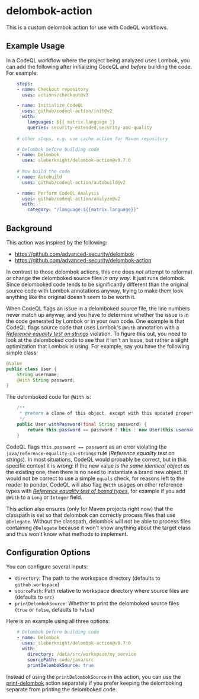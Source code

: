 # delombok-action
This is a custom delombok action for use with CodeQL workflows.

## Example Usage

In a CodeQL workflow where the project being analyzed uses Lombok, you can add the following after initializing CodeQL and _before_ building the code. For example:

```yaml
    steps:
    - name: Checkout repository
      uses: actions/checkout@v3

    - name: Initialize CodeQL
      uses: github/codeql-action/init@v2
      with:
        languages: ${{ matrix.language }}
        queries: security-extended,security-and-quality
    
    # other steps, e.g. use cache action for Maven repository   

    # Delombok before building code
    - name: Delombok
      uses: sleberknight/delombok-action@v0.7.0
      
    # Now build the code
    - name: Autobuild
      uses: github/codeql-action/autobuild@v2

    - name: Perform CodeQL Analysis
      uses: github/codeql-action/analyze@v2
      with:
        category: "/language:${{matrix.language}}"
```

## Background

This action was inspired by the following:

* https://github.com/advanced-security/delombok
* https://github.com/advanced-security/delombok-action

In contrast to those delombok actions, this one does _not_ attempt to reformat or change the delomboked source files _in any way_. It just runs delombok. Since delomboked code tends to be significantly different than the original source code with Lombok annotations anyway, trying to make them look anything like the original doesn't seem to be worth it.

When CodeQL flags an issue in a delomboked source file, the line numbers never match up anyway, and you have to determine whether the issue is in the code generated by Lombok or in your own code. One example is that CodeQL flags source code that uses Lombok's `@With` annotation with a [_Reference equality test on strings_](https://codeql.github.com/codeql-query-help/java/java-reference-equality-on-strings/)  violation. To figure this out, you need to look at the delomboked code to see that it isn't an issue, but rather a slight optimization that Lombok is using. For example, say you have the following simple class:

```java
@Value
public class User {
    String username;
    @With String password;
}
```

The delomboked code for `@With` is:

```java
    /**
     * @return a clone of this object, except with this updated property (returns {@code this} if an identical value is passed).
     */
    public User withPassword(final String password) {
        return this.password == password ? this : new User(this.username, password);
    }
 ```
 
 CodeQL flags `this.password == password` as an error violating the `java/reference-equality-on-strings` rule (_Reference equality test on strings_). In most situations, CodeQL would probably be correct, but in this specific context it is wrong: if the new value _is the same identical object as_ the existing one, then there is no need to instantiate a brand new object. It would not be correct to use a simple `equals` check, for reasons left to the reader to ponder. CodeQL will also flag `@With` usages on other reference types with [_Reference equality test of boxed types_](https://codeql.github.com/codeql-query-help/java/java-reference-equality-of-boxed-types/), for example if you add `@With` to a `Long` or `Integer` field.

This action also ensures (only for Maven projects right now) that the classpath is set so that delombok can correctly process files that use `@Delegate`. Without the classpath, delombok will not be able to process files containing `@Delegate` because it won't know anything about the target class and thus won't know what methods to implement.

## Configuration Options

You can configure several inputs:

* `directory`: The path to the workspace directory (defaults to `github.workspace`)
* `sourcePath`: Path relative to workspace directory where source files are (defaults to `src`)
* `printDelombokSource`: Whether to print the delomboked source files (`true` or `false`, defaults to `false`)

Here is an example using all three options:

```yaml
    # Delombok before building code
    - name: Delombok
      uses: sleberknight/delombok-action@v0.7.0
      with:
        directory: /data/src/workspace/my_service
        sourcePath: code/java/src
        printDelombokSource: true
```

Instead of using the `printDelombokSource` in this action, you can use the [print-delombok](https://github.com/sleberknight/print-delombok) action separately if you prefer keeping the delomboking separate from printing the delomboked code.
